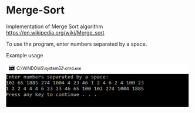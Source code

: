# Merge-Sort
Implementation of Merge Sort algorithm https://en.wikipedia.org/wiki/Merge_sort

To use the program, enter numbers separated by a space.

Example usage

![Example](https://github.com/vadimivanovfr/vadimivanovfr.github.io/raw/master/usingMergeSort.png)
